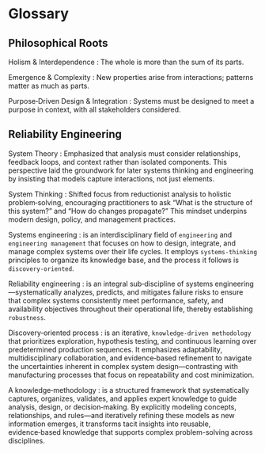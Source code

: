 # Glossary

## Philosophical Roots

Holism & Interdependence
: The whole is more than the sum of its parts.

Emergence & Complexity
: New properties arise from interactions; patterns matter as much as parts.

Purpose‑Driven Design & Integration
: Systems must be designed to meet a purpose in context, with all stakeholders considered.

## Reliability Engineering

System Theory
: Emphasized that analysis must consider relationships, feedback loops, and context rather than isolated components. This perspective laid the groundwork for later systems thinking and engineering by insisting that models capture interactions, not just elements.

System Thinking
: Shifted focus from reductionist analysis to holistic problem‑solving, encouraging practitioners to ask “What is the structure of this system?” and “How do changes propagate?” This mindset underpins modern design, policy, and management practices.

Systems engineering
: is an interdisciplinary field of `engineering` and `engineering management` that focuses on how to design, integrate, and manage complex systems over their life cycles. It employs `systems‑thinking` principles to organize its knowledge base, and the process it follows is `discovery‑oriented`.

Reliability engineering
: is an integral sub‑discipline of systems engineering—systematically analyzes, predicts, and mitigates failure risks to ensure that complex systems consistently meet performance, safety, and availability objectives throughout their operational life, thereby establishing `robustness`.

Discovery‑oriented process
: is an iterative, `knowledge‑driven methodology` that prioritizes exploration, hypothesis testing, and continuous learning over predetermined production sequences. It emphasizes adaptability, multidisciplinary collaboration, and evidence‑based refinement to navigate the uncertainties inherent in complex system design—contrasting with manufacturing processes that focus on repeatability and cost minimization.

A knowledge‑methodology
: is a structured framework that systematically captures, organizes, validates, and applies expert knowledge to guide analysis, design, or decision‑making. By explicitly modeling concepts, relationships, and rules—and iteratively refining these models as new information emerges, it transforms tacit insights into reusable, evidence‑based knowledge that supports complex problem-solving across disciplines.
